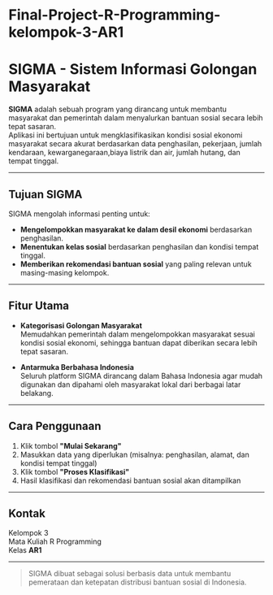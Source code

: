 # Final-Project-R-Programming-kelompok-3-AR1

# SIGMA - Sistem Informasi Golongan Masyarakat

**SIGMA** adalah sebuah program yang dirancang untuk membantu masyarakat dan pemerintah dalam menyalurkan bantuan sosial secara lebih tepat sasaran.  
Aplikasi ini bertujuan untuk mengklasifikasikan kondisi sosial ekonomi masyarakat secara akurat berdasarkan data penghasilan, pekerjaan, jumlah kendaraan, kewarganegaraan,biaya listrik dan air, jumlah hutang, dan tempat tinggal.

---

## Tujuan SIGMA

SIGMA mengolah informasi penting untuk:

- **Mengelompokkan masyarakat ke dalam desil ekonomi** berdasarkan penghasilan.
- **Menentukan kelas sosial** berdasarkan penghasilan dan kondisi tempat tinggal.
- **Memberikan rekomendasi bantuan sosial** yang paling relevan untuk masing-masing kelompok.

---

## Fitur Utama

- **Kategorisasi Golongan Masyarakat**  
  Memudahkan pemerintah dalam mengelompokkan masyarakat sesuai kondisi sosial ekonomi, sehingga bantuan dapat diberikan secara lebih tepat sasaran.

- **Antarmuka Berbahasa Indonesia**  
  Seluruh platform SIGMA dirancang dalam Bahasa Indonesia agar mudah digunakan dan dipahami oleh masyarakat lokal dari berbagai latar belakang.

---

## Cara Penggunaan

1. Klik tombol **"Mulai Sekarang"**
2. Masukkan data yang diperlukan (misalnya: penghasilan, alamat, dan kondisi tempat tinggal)
3. Klik tombol **"Proses Klasifikasi"**
4. Hasil klasifikasi dan rekomendasi bantuan sosial akan ditampilkan

---

## Kontak

Kelompok 3  
Mata Kuliah R Programming  
Kelas **AR1**

---

> SIGMA dibuat sebagai solusi berbasis data untuk membantu pemerataan dan ketepatan distribusi bantuan sosial di Indonesia.
